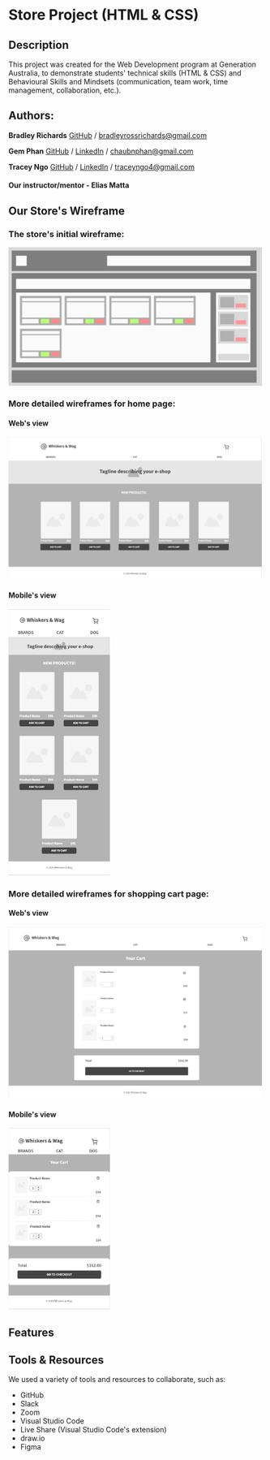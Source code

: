 # Store Project (HTML & CSS)


## Description
This project was created for the Web Development program at Generation Australia, to demonstrate students' technical skills (HTML & CSS) and Behavioural Skills and Mindsets (communication, team work, time management, collaboration, etc.).


## Authors:
__Bradley Richards__
[GitHub](https://github.com/Frogdust "Bradley's GitHub") / <bradleyrossrichards@gmail.com>

__Gem Phan__
[GitHub](https://github.com/RainInApril "Gem's GitHub") / [LinkedIn](https://www.linkedin.com/in/chau-bao-nguyen-phan/ "Gem's LinkedIn") / <chaubnphan@gmail.com>

__Tracey Ngo__
[GitHub](https://github.com/NTracey "Tracey's GitHub") / [LinkedIn](https://www.linkedin.com/in/tracey-ngo/ "Tracey's LinkedIn") / <traceyngo4@gmail.com>

#### Our instructor/mentor - __Elias Matta__


## Our Store's Wireframe

### The store's initial wireframe:

<img src="./images/store_wireframe.png" alt="The store's initial wireframe" width="500" height="auto">

### More detailed wireframes for home page:

#### Web's view
<img src="./images/homepage_web.png" alt="Home page on web's view" width="500" height="auto">

#### Mobile's view
<img src="./images/homepage_mobile.png" alt="Home page on mobile's view" width="200" height="auto">

### More detailed wireframes for shopping cart page:

#### Web's view
<img src="./images/cart_web.png" alt="Shopping cart page on web's view" width="500" height="auto">

#### Mobile's view
<img src="./images/cart_mobile.png" alt="Shopping cart page on mobile's view" width="200" height="auto">


## Features


## Tools & Resources
We used a variety of tools and resources to collaborate, such as:
* GitHub
* Slack
* Zoom
* Visual Studio Code
* Live Share (Visual Studio Code's extension)
* draw.io
* Figma